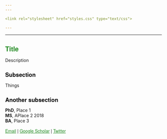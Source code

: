 ```yaml
---
---

<link rel="stylesheet" href="styles.css" type="text/css">

---
```

---


<h1 style="font-size:150%;color:ForestGreen;text-align:left; font-family:Helvetica Neue;"> Title </h1>
Description 

<h1 style="font-size:130%;color:BLACK;text-align:left; font-family:Helvetica Neue;"> Subsection </h1>
Things

<h1 style="font-size:130%;color:BLACK;text-align:left; font-family:Helvetica Neue;"> Another subsection </h1>
<b>PhD</b>, Place 1 </br>
<b>MS</b>, APlace 2 2018 </br>
<b>BA</b>, Place 3 </br>

<p style="font-size:100%; font-family:Helvetica Neue;">
<a href="mailto:emailaddress", style= color:ForestGreen>Email</a> |
<a href="link to citations", style= color:ForestGreen>Google Scholar</a> |
<a href="link to twitter", style= color:ForestGreen>Twitter</a> 
</h1>


